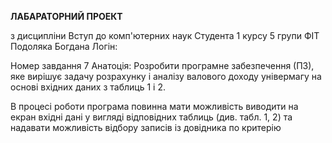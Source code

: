 **ЛАБАРАТОРНИЙ ПРОЕКТ**

з дисципліни Вступ до комп'ютерних наук
Студента 1 курсу 5 групи ФІТ
Подоляка Богдана
Логін: 

Номер завдання 7
Анатоція: 
Розробити програмне забезпечення (ПЗ), яке вирішує задачу розрахунку і аналізу валового доходу
універмагу на основі вхідних даних з таблиць 1 і 2.

В процесі роботи програма повинна мати можливість виводити на екран вхідні дані у вигляді
відповідних таблиць (див. табл. 1, 2) та надавати можливість відбору записів із довідника по
критерію
